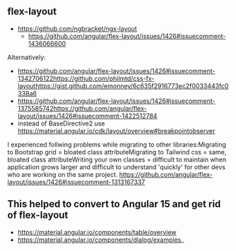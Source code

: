 ## flex-layout

- https://github.com/ngbracket/ngx-layout
  -  https://github.com/angular/flex-layout/issues/1426#issuecomment-1436066600

Alternatively:

- https://github.com/angular/flex-layout/issues/1426#issuecomment-1342706122https://github.com/philmtd/css-fx-layouthttps://gist.github.com/emonney/6c635f2916773ec2f0033443fc0338a6
- https://github.com/angular/flex-layout/issues/1426#issuecomment-1375585742https://github.com/angular/flex-layout/issues/1426#issuecomment-1422512784
- instead of BaseDirective2 use https://material.angular.io/cdk/layout/overview#breakpointobserver

I experienced follwing problems while migrating to other libraries:Migrating to Bootstrap grid = bloated class attributeMigrating to Tailwind css = same, bloated class attributeWriting your own classes = difficult to maintain when application grows larger and difficult to understand 'quickly' for other devs who are working on the same project. https://github.com/angular/flex-layout/issues/1426#issuecomment-1313167337

## This helped to convert to Angular 15 and get rid of flex-layout

- https://material.angular.io/components/table/overview
- https://material.angular.io/components/dialog/examples_